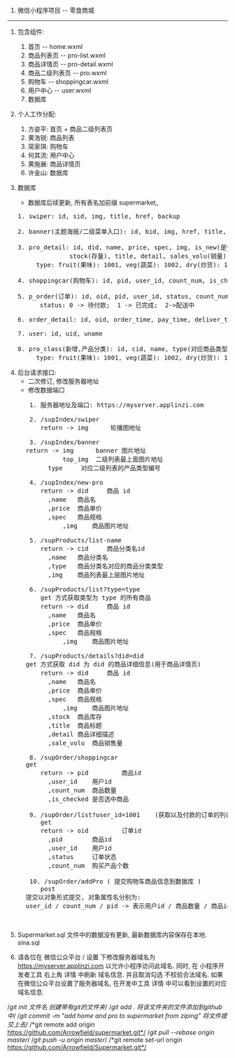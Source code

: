 ﻿1. 微信小程序项目 -- 零食商城
 ----------------------------
   1. 包含组件:
      1. 首页               -- home.wxml
      2. 商品列表页         -- pro-list.wxml
      3. 商品详情页         -- pro-detail.wxml
      4. 商品二级列表页     -- pro.wxml
      5. 购物车             -- shoppingcar.wxml
      6. 用户中心           -- user.wxml
      7. 数据库
 
   2. 个人工作分配:
      1. 方姿平: 首页 + 商品二级列表页
      2. 黄浩锐: 商品列表
      3. 简家琪: 购物车 
      4. 何其流: 用户中心
      5. 黄施展: 商品详情页
      6. 许金山: 数据库
      
   3. 数据库
      * 数据库后续更新, 所有表名加前缀 supermarket_ 
      <pre>
      1. swiper: id, sid, img, title, href, backup

      2. banner(主题海报/二级菜单入口): id, bid, img, href, title, type(包含哪类产品), backup

      3. pro_detail: id, did, name, price, spec, img, is_new(是否新品推荐),
	                stock(存量), title, detail, sales_volu(销量), type(属于哪种类型), backup
	       type: fruit(果味): 1001, veg(蔬菜): 1002, dry(炒货): 1003, dessert(点心): 1004, tea(粗茶): 1005, cereal(淡饭): 1006, backup

      4. shoppingcar(购物车): id, pid, user_id, count_num, is_checked, backup

      5. p_order(订单): id, oid, pid, user_id, status, count_num
         	status: 0 -> 待付款;  1 -> 已完成;  2->配送中
		  
      6. order_detail: id, oid, order_time, pay_time, deliver_time, recevied_time, addr_id

      7. user: id, uid, uname

      8. pro_class(新增,产品分类): id, cid, name, type(对应商品类型), backup
	       type: fruit(果味): 1001, veg(蔬菜): 1002, dry(炒货): 1003, dessert(点心): 1004, tea(粗茶): 1005, cereal(淡饭): 1006, backup
   </pre>
   
   4. 后台请求接口: 
      * 二次修订, 修改服务器地址
      * 修改数据端口
  <pre>
      1. 服务器地址及端口: https://myserver.applinzi.com
	
      2. /supIndex/swiper 
         return -> img      轮播图地址
	 
      3. /supIndex/banner 
	 return -> img      banner 图片地址
	           top_img  二级列表最上面图片地址
		   type     对应二级列表的产品类型编号	

      4. /supIndex/new-pro
         return -> did     商品 id
		   ,name   商品名
	   	   ,price  商品单价
	 	   ,spec   商品规格
	           ,img    商品图片地址

      5. /supProducts/list-name
         return -> cid     商品分类名id
		   ,name   商品分类名
		   ,type   商品分类名对应的商品分类类型
		   ,img    商品列表最上层图片地址

      6. /supProducts/list?type=type
         get 方式获取类型为 type 的所有商品
         return -> did     商品 id
		   ,name   商品名
	   	   ,price  商品单价
	 	   ,spec   商品规格
	           ,img    商品图片地址

      7. /supProducts/details?did=did
	 get 方式获取 did 为 did 的商品详细信息(用于商品详情页)
         return -> did     商品 id
		   ,name   商品名
	   	   ,price  商品单价
	 	   ,spec   商品规格
	           ,img    商品图片地址	
		   ,stock  商品库存
		   ,title  商品标题
		   ,detail 商品详细描述
		   ,sale_volu  商品销售量

      8. /supOrder/shoppingcar
	 get 
         return -> pid         商品id
	  	   ,user_id    用户id
		   ,count_num  商品数量
		   ,is_checked 是否选中商品

      9. /supOrder/list?user_id=1001    (获取以及付款的订单的列表, 目前只测试 user_id = 1001 的用户)
         get
         return -> oid         订单id
		   ,pid        商品id
		   ,user_id    用户id
		   ,status     订单状态
		   ,count_num  购买产品个数	 

      10. /supOrder/addPro ( 提交购物车商品信息到数据库 )
         post
	 提交以对象形式提交, 对象属性名分别为:
	 user_id / count_num / pid -> 表示用户id / 商品数量 / 商品id
      
      </pre>

   5. Supermarket.sql 文件中的数据没有更新, 最新数据库内容保存在本地. sina.sql

   6. 请各位在 微信公众平台 / 设置 下修改服务器域名为 https://myserver.applinzi.com 以允许小程序访问此域名.
      同时, 在 小程序开发者工具 右上角 详情 中刷新 域名信息. 并且取消勾选 不校验合法域名. 
      如果在微信公众平台设置了服务器域名, 在开发中工具 详情 中可以看到设置的对应域名信息.

/*git init 文件名 创建带有git的文件夹*/
/*git add . 将该文件夹的文件添加到github中*/
/*git commit -m "add home and pro to supermarket from ziping" 将文件提交上去*/
/*git remote add origin https://github.com/Arrowfield/supermarket.git*/
/*git pull --rebase origin master*/
/*git push -u origin master*/
/*git remote set-url origin https://github.com/Arrowfield/Supermarket.git*/


